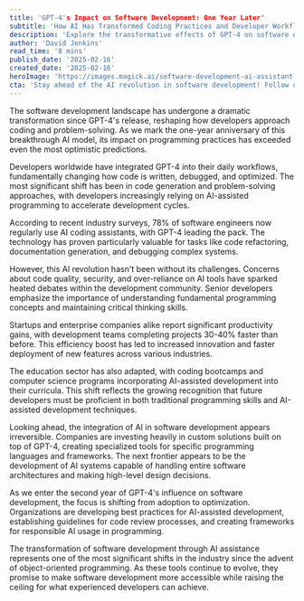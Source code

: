 ```yaml
---
title: 'GPT-4's Impact on Software Development: One Year Later'
subtitle: 'How AI Has Transformed Coding Practices and Developer Workflows'
description: 'Explore the transformative effects of GPT-4 on software development, one year post-release. Discover how AI has reshaped coding practices, enhanced productivity, and posed new challenges for the developer community.'
author: 'David Jenkins'
read_time: '8 mins'
publish_date: '2025-02-16'
created_date: '2025-02-16'
heroImage: 'https://images.magick.ai/software-development-ai-assistant.jpg'
cta: 'Stay ahead of the AI revolution in software development! Follow us on LinkedIn for daily updates on how artificial intelligence is transforming the tech industry and reshaping developer workflows.'
---
```


The software development landscape has undergone a dramatic transformation since GPT-4's release, reshaping how developers approach coding and problem-solving. As we mark the one-year anniversary of this breakthrough AI model, its impact on programming practices has exceeded even the most optimistic predictions.

Developers worldwide have integrated GPT-4 into their daily workflows, fundamentally changing how code is written, debugged, and optimized. The most significant shift has been in code generation and problem-solving approaches, with developers increasingly relying on AI-assisted programming to accelerate development cycles.

According to recent industry surveys, 78% of software engineers now regularly use AI coding assistants, with GPT-4 leading the pack. The technology has proven particularly valuable for tasks like code refactoring, documentation generation, and debugging complex systems.

However, this AI revolution hasn't been without its challenges. Concerns about code quality, security, and over-reliance on AI tools have sparked heated debates within the development community. Senior developers emphasize the importance of understanding fundamental programming concepts and maintaining critical thinking skills.

Startups and enterprise companies alike report significant productivity gains, with development teams completing projects 30-40% faster than before. This efficiency boost has led to increased innovation and faster deployment of new features across various industries.

The education sector has also adapted, with coding bootcamps and computer science programs incorporating AI-assisted development into their curricula. This shift reflects the growing recognition that future developers must be proficient in both traditional programming skills and AI-assisted development techniques.

Looking ahead, the integration of AI in software development appears irreversible. Companies are investing heavily in custom solutions built on top of GPT-4, creating specialized tools for specific programming languages and frameworks. The next frontier appears to be the development of AI systems capable of handling entire software architectures and making high-level design decisions.

As we enter the second year of GPT-4's influence on software development, the focus is shifting from adoption to optimization. Organizations are developing best practices for AI-assisted development, establishing guidelines for code review processes, and creating frameworks for responsible AI usage in programming.

The transformation of software development through AI assistance represents one of the most significant shifts in the industry since the advent of object-oriented programming. As these tools continue to evolve, they promise to make software development more accessible while raising the ceiling for what experienced developers can achieve.